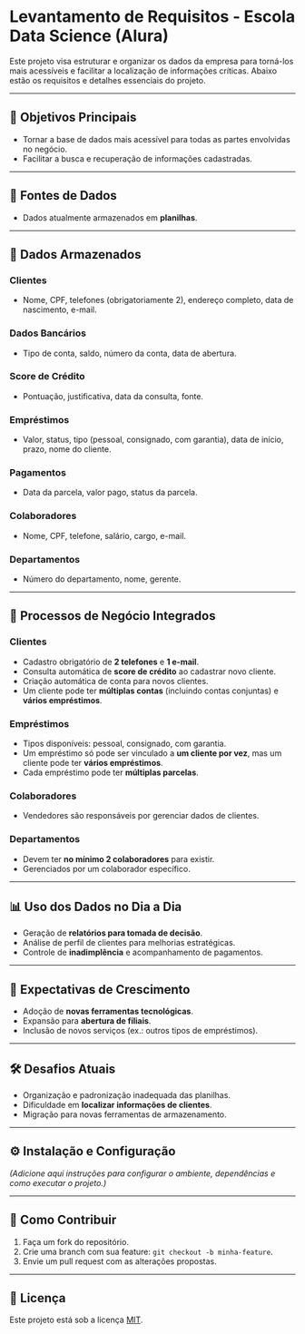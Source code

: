 # Levantamento de Requisitos - Escola Data Science (Alura)

Este projeto visa estruturar e organizar os dados da empresa para torná-los mais acessíveis e facilitar a localização de informações críticas. Abaixo estão os requisitos e detalhes essenciais do projeto.

---

## 📌 **Objetivos Principais**
- Tornar a base de dados mais acessível para todas as partes envolvidas no negócio.
- Facilitar a busca e recuperação de informações cadastradas.

---

## 📂 **Fontes de Dados**
- Dados atualmente armazenados em **planilhas**.

---

## 💾 **Dados Armazenados**
### **Clientes**
- Nome, CPF, telefones (obrigatoriamente 2), endereço completo, data de nascimento, e-mail.
### **Dados Bancários**
- Tipo de conta, saldo, número da conta, data de abertura.
### **Score de Crédito**
- Pontuação, justificativa, data da consulta, fonte.
### **Empréstimos**
- Valor, status, tipo (pessoal, consignado, com garantia), data de início, prazo, nome do cliente.
### **Pagamentos**
- Data da parcela, valor pago, status da parcela.
### **Colaboradores**
- Nome, CPF, telefone, salário, cargo, e-mail.
### **Departamentos**
- Número do departamento, nome, gerente.

---

## 🔄 **Processos de Negócio Integrados**
### **Clientes**
- Cadastro obrigatório de **2 telefones** e **1 e-mail**.
- Consulta automática de **score de crédito** ao cadastrar novo cliente.
- Criação automática de conta para novos clientes.
- Um cliente pode ter **múltiplas contas** (incluindo contas conjuntas) e **vários empréstimos**.
### **Empréstimos**
- Tipos disponíveis: pessoal, consignado, com garantia.
- Um empréstimo só pode ser vinculado a **um cliente por vez**, mas um cliente pode ter **vários empréstimos**.
- Cada empréstimo pode ter **múltiplas parcelas**.
### **Colaboradores**
- Vendedores são responsáveis por gerenciar dados de clientes.
### **Departamentos**
- Devem ter **no mínimo 2 colaboradores** para existir.
- Gerenciados por um colaborador específico.

---

## 📊 **Uso dos Dados no Dia a Dia**
- Geração de **relatórios para tomada de decisão**.
- Análise de perfil de clientes para melhorias estratégicas.
- Controle de **inadimplência** e acompanhamento de pagamentos.

---

## 🚀 **Expectativas de Crescimento**
- Adoção de **novas ferramentas tecnológicas**.
- Expansão para **abertura de filiais**.
- Inclusão de novos serviços (ex.: outros tipos de empréstimos).

---

## 🛠 **Desafios Atuais**
- Organização e padronização inadequada das planilhas.
- Dificuldade em **localizar informações de clientes**.
- Migração para novas ferramentas de armazenamento.

---

## ⚙️ **Instalação e Configuração**
_(Adicione aqui instruções para configurar o ambiente, dependências e como executar o projeto.)_

---

## 🤝 **Como Contribuir**
1. Faça um fork do repositório.
2. Crie uma branch com sua feature: `git checkout -b minha-feature`.
3. Envie um pull request com as alterações propostas.

---

## 📜 **Licença**
Este projeto está sob a licença [MIT](LICENSE).
